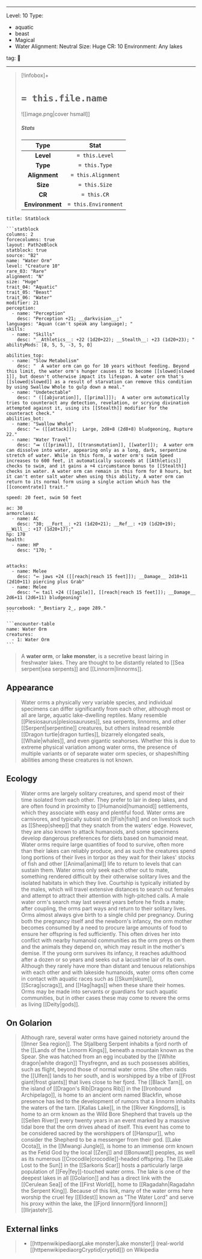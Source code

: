 
---


Level: 10
Type:
- aquatic
- beast
- Magical
- Water
Alignment: Neutral
Size: Huge
CR: 10
Environment: Any lakes


tag: 👹

---

> [!infobox]+
> #  `= this.file.name`
> ![[image.png|cover hsmall]]
> ##### Stats
> Type | Stat |
> :---:|:---:|
> **Level** | `= this.Level` |
> **Type** | `= this.Type` |
> **Alignment** | `= this.Alignment` |
> **Size** | `= this.Size` |
> **CR** | `= this.CR` |
> **Environment** | `= this.Environment` |




````ad-info
title: Statblock

```statblock
columns: 2
forcecolumns: true
layout: Path2eBlock
statblock: true
source: "B2"
name: "Water Orm"
level: "Creature 10"
rare_03: "Rare"
alignment: "N"
size: "Huge"
trait_04: "Aquatic"
trait_05: "Beast"
trait_06: "Water"
modifier: 21
perception:
  - name: "Perception"
    desc: "Perception +21; __darkvision__;"
languages: "Aquan (can't speak any language); "
skills:
  - name: "Skills"
    desc: "__Athletics__: +22 (1d20+22); __Stealth__: +23 (1d20+23); "
abilityMods: [8, 5, 5, -3, 5, 0]

abilities_top:
  - name: "Slow Metabolism"
    desc: "  A water orm can go for 10 years without feeding. Beyond this limit, the water orm's hunger causes it to become [[slowed|slowed 1]], but doesn't otherwise impact its lifespan. A water orm that's [[slowed|slowed]] as a result of starvation can remove this condition by using Swallow Whole to gulp down a meal."
  - name: "Undetectable"
    desc: " ([[abjuration]], [[primal]]);  A water orm automatically tries to counteract any detection, revelation, or scrying divination attempted against it, using its [[Stealth]] modifier for the counteract check."
abilities_bot:
  - name: "Swallow Whole"
    desc: "⬻ ([[attack]]);  Large, 2d8+8 (2d8+8) bludgeoning, Rupture 22."
  - name: "Water Travel"
    desc: "⬽ ([[primal]], [[transmutation]], [[water]]);  A water orm can dissolve into water, appearing only as a long, dark, serpentine stretch of water. While in this form, a water orm's swim Speed increases to 600 feet, it automatically succeeds at [[Athletics]] checks to swim, and it gains a +4 circumstance bonus to [[Stealth]] checks in water. A water orm can remain in this form for 8 hours, but it can't enter salt water when using this ability. A water orm can return to its normal form using a single action which has the [[concentrate]] trait."

speed: 20 feet, swim 50 feet

ac: 30
armorclass:
  - name: AC
    desc: "30; __Fort__: +21 (1d20+21); __Ref__: +19 (1d20+19); __Will__: +17 (1d20+17);"
hp: 170
health:
  - name: HP
    desc: "170; "


attacks:
  - name: Melee
    desc: "⬻ jaws +24 ([[reach|reach 15 feet]]); __Damage__ 2d10+11 (2d10+11) piercing plus Grab"
  - name: Melee
    desc: "⬻ tail +24 ([[agile]], [[reach|reach 15 feet]]); __Damage__ 2d6+11 (2d6+11) bludgeoning"

sourcebook: "_Bestiary 2_, page 289."
```

```encounter-table
name: Water Orm
creatures:
  - 1: Water Orm
```

````



> A **water orm**, or **lake monster**, is a secretive beast lairing in freshwater lakes. They are thought to be distantly related to [[Sea serpent|sea serpents]] and [[Linnorm|linnorms]].



## Appearance

> Water orms a physically very variable species, and individual specimens can differ significantly from each other, although most or all are large, aquatic lake-dwelling reptiles. Many resemble [[Plesiosaurus|plesiosauruses]], sea serpents, linnorms, and other [[Serpent|serpentine]] creatures, but others instead resemble [[Dragon turtle|dragon turtles]], bizarrely elongated seals, [[Whale|whales]], and even gigantic seahorses. Whether this is due to extreme physical variation among water orms, the presence of multiple variants or of separate water orm species, or shapeshifting abilities among these creatures is not known.


## Ecology

> Water orms are largely solitary creatures, and spend most of their time isolated from each other. They prefer to lair in deep lakes, and are often found in proximity to [[Humanoid|humanoid]] settlements, which they associate with easy and plentiful food. Water orms are carnivores, and typically subsist on [[Fish|fish]] and on livestock such as [[Sheep|sheep]] that they snatch from the waters' edge. However, they are also known to attack humanoids, and some specimens develop dangerous preferences for diets based on humanoid meat. Water orms require large quantities of food to survive, often more than their lakes can reliably produce, and as such the creatures spend long portions of their lives in torpor as they wait for their lakes' stocks of fish and other [[Animal|animal]] life to return to levels that can sustain them.
> Water orms only seek each other out to mate, something rendered difficult by their otherwise solitary lives and the isolated habitats in which they live. Courtship is typically initiated by the males, which will travel extensive distances to search out females and attempt to attract their attention with high-pitched calls. A male water orm's search may last several years before he finds a mate; after coupling, the orms part ways and return to their solitary lives.
> Orms almost always give birth to a single child per pregnancy. During both the pregnancy itself and the newborn's infancy, the orm mother becomes consumed by a need to procure large amounts of food to ensure her offspring is fed sufficiently. This often drives her into conflict with nearby humanoid communities as the orm preys on them and the animals they depend on, which may result in the mother's demise. If the young orm survives its infancy, it reaches adulthood after a dozen or so years and seeks out a lacustrine lair of its own.
> Although they rarely have more than distant and tenuous relationships with each other and with lakeside humanoids, water orms often come in contact with aquatic races such as [[Skum|skum]], [[Scrag|scrags]], and [[Hag|hags]] when these share their homes. Orms may be made into servants or guardians for such aquatic communities, but in other cases these may come to revere the orms as living [[Deity|gods]].


## On Golarion

> Although rare, several water orms have gained notoriety around the [[Inner Sea region]].
> The Stjallberg Serpent inhabits a fjord north of the [[Lands of the Linnorm Kings]], beneath a mountain known as the Spear. She was hatched from an egg incubated by the [[White dragon|white dragon]] Thysfregnn, and as such possesses abilities, such as flight, beyond those of normal water orms. She often raids the [[Ulfen]] lands to her south, and is worshipped by a tribe of [[Frost giant|frost giants]] that lives close to her fjord. The [[Black Tarn]], on the island of [[Dragon's Rib|Dragons Rib]] in the [[Ironbound Archipelago]], is home to an ancient orm named Blackfin, whose presence has led to the development of rumors that a linnorm inhabits the waters of the tarn.
> [[Kallas Lake]], in the [[River Kingdoms]], is home to an orm known as the Wild Bore Shepherd that travels up the [[Sellen River]] every twenty years in an event marked by a massive tidal bore that the orm drives ahead of itself. This event has come to be considered sacred by the worshippers of [[Hanspur]], who consider the Shepherd to be a messenger from their god.
> [[Lake Ocota]], in the [[Mwangi Jungle]], is home to an immense orm known as the Fetid God by the local [[Zenj]] and [[Bonuwat]] peoples, as well as its numerous [[Crocodile|crocodile]]-headed offspring.
> The [[Lake Lost to the Sun]] in the [[Sarkoris Scar]] hosts a particularly large population of [[Fey|fey]]-touched water orms. The lake is one of the deepest lakes in all [[Golarion]] and has a direct link with the [[Cerulean Sea]] of the [[First World]], home to [[Ragadahn|Ragadahn the Serpent King]]. Because of this link, many of the water orms here worship the cruel fey [[Eldest]] known as "The Water Lord" and serve his proxy within the lake, the [[Fjord linnorm|fjord linnorm]] [[Ilirjastehr]].




## External links

> - [[httpenwikipediaorgLake monster|Lake monster]] (real-world [[httpenwikipediaorgCryptid|cryptid]]) on Wikipedia






